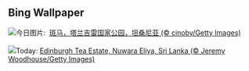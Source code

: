 ## Bing Wallpaper
![](https://www.bing.com/th?id=OHR.ZebraCousins_ZH-CN8159888859_UHD.jpg&w=1000)今日图片: &nbsp;[斑马，塔兰吉雷国家公园，坦桑尼亚 (© cinoby/Getty Images)](https://www.bing.com/th?id=OHR.ZebraCousins_ZH-CN8159888859_UHD.jpg)
<br><br/>
![](https://www.bing.com/th?id=OHR.TeaEstate_EN-US1720005197_UHD.jpg&w=1000)Today: [Edinburgh Tea Estate, Nuwara Eliya, Sri Lanka (© Jeremy Woodhouse/Getty Images)](https://www.bing.com/th?id=OHR.TeaEstate_EN-US1720005197_UHD.jpg)
<br><br/>
